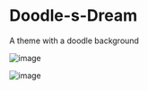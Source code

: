 # Doodle-s-Dream

A theme with a doodle background

![image](https://github.com/user-attachments/assets/af61b800-1f20-48fd-8666-c4df1f9e17e2)

![image](https://github.com/user-attachments/assets/4ce8b325-6ed6-401b-becb-ac7db99195cb)

